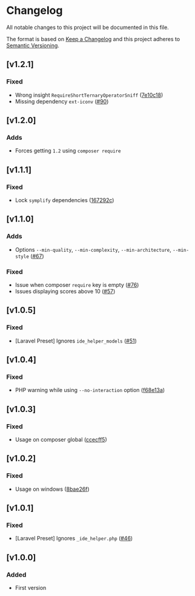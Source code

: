 # Changelog
All notable changes to this project will be documented in this file.

The format is based on [Keep a Changelog](http://keepachangelog.com/)
and this project adheres to [Semantic Versioning](http://semver.org/).

## [v1.2.1]
### Fixed
- Wrong insight `RequireShortTernaryOperatorSniff` ([7e10c18](https://github.com/nunomaduro/phpinsights/commit/7e10c186ed0923423e4650151644f12daa9875ed))
- Missing dependency `ext-iconv` ([#90](https://github.com/nunomaduro/phpinsights/pull/90))

## [v1.2.0]
### Adds
- Forces getting `1.2` using `composer require`

## [v1.1.1]
### Fixed
- Lock `symplify` dependencies ([167292c](https://github.com/nunomaduro/phpinsights/commit/167292c172da52c48f3e434884893cdeeeec4db6))

## [v1.1.0]
### Adds
- Options `--min-quality`, `--min-complexity`, `--min-architecture`, `--min-style` ([#67](https://github.com/nunomaduro/phpinsights/pull/67))

### Fixed
- Issue when composer `require` key is empty ([#76](https://github.com/nunomaduro/phpinsights/pull/76))
- Issues displaying scores above 10 ([#57](https://github.com/nunomaduro/phpinsights/pull/57))

## [v1.0.5]
### Fixed
- [Laravel Preset] Ignores `ide_helper_models` ([#51](https://github.com/nunomaduro/phpinsights/pull/51))

## [v1.0.4]
### Fixed
- PHP warning while using `--no-interaction` option ([f68e13a](https://github.com/nunomaduro/phpinsights/commit/f68e13a26770aa1984415ed848947177ff9939cd))

## [v1.0.3]
### Fixed
- Usage on composer global ([ccecff5](https://github.com/nunomaduro/phpinsights/commit/ccecff580949184b6e1bf9bba33c2c173c480c4b))

## [v1.0.2]
### Fixed
- Usage on windows ([8bae26f](https://github.com/nunomaduro/phpinsights/commit/8bae26f096f6f9e39e3dc2e6c03ec4acb4e3f802))

## [v1.0.1]
### Fixed
- [Laravel Preset] Ignores `_ide_helper.php` ([#46](https://github.com/nunomaduro/phpinsights/pull/46))

## [v1.0.0]
### Added
- First version
